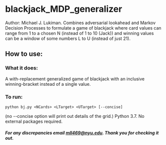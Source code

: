 # blackjack_MDP_generalizer
Author: Michael J. Lukiman. Combines adversarial lookahead and Markov Decision Processes to formulate a game of blackjack where card values can range from 1 to a chosen N (instead of 1 to 10 (Jack)) and winning values can be a window of some numbers L to U (instead of just 21).

## How to use: 

### What it does:

  A with-replacement generalized game of blackjack with an inclusive winning-bracket instead of a single value. 
    
### To run:
    python bj.py <NCards> <LTarget> <UTarget> [--concise]

(no --concise option will print out details of the grid.)
Python 3.7. No external packages required.

##### For any discrepancies email mll469@nyu.edu. Thank you for checking it out. 
